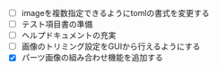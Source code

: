 - [ ] imageを複数指定できるようにtomlの書式を変更する
- [ ] テスト項目書の準備
- [ ] ヘルプドキュメントの充実
- [ ] 画像のトリミング設定をGUIから行えるようにする
- [x] パーツ画像の組み合わせ機能を追加する
